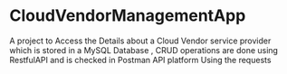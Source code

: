 # CloudVendorManagementApp
A project to Access the Details about a Cloud Vendor service provider which is stored in a MySQL Database , CRUD operations are done using  RestfulAPI and is checked in Postman API platform Using the requests
